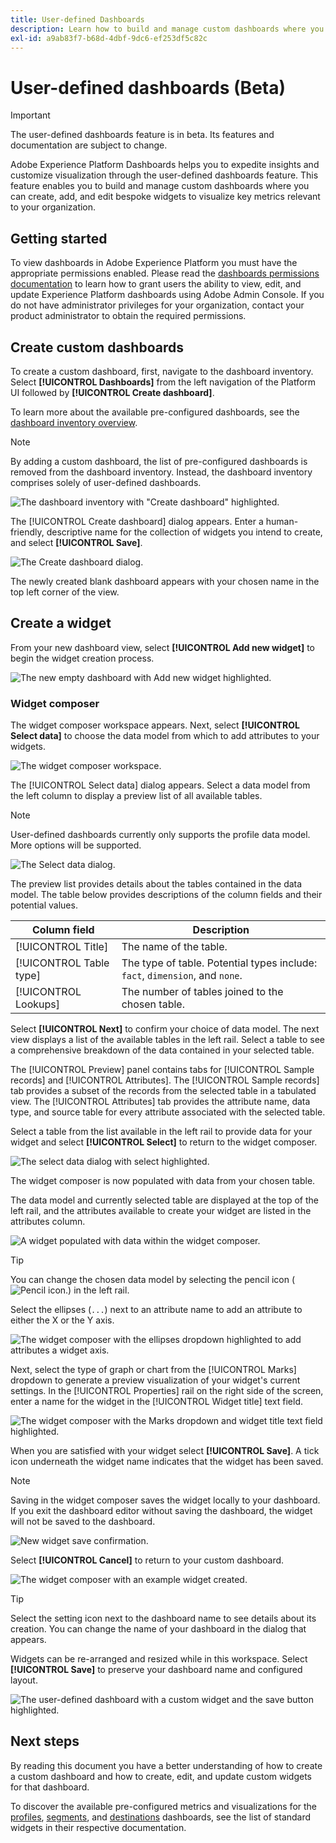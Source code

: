 ```yaml
---
title: User-defined Dashboards
description: Learn how to build and manage custom dashboards where you can create, add, and edit bespoke widgets to visualize key metrics.
exl-id: a9ab83f7-b68d-4dbf-9dc6-ef253df5c82c
---
```

# User-defined dashboards (Beta)

>[!IMPORTANT]
>
>The user-defined dashboards feature is in beta. Its features and documentation are subject to change.

Adobe Experience Platform Dashboards helps you to expedite insights and customize visualization through the user-defined dashboards feature. This feature enables you to build and manage custom dashboards where you can create, add, and edit bespoke widgets to visualize key metrics relevant to your organization.

## Getting started

To view dashboards in Adobe Experience Platform you must have the appropriate permissions enabled. Please read the [dashboards permissions documentation](./permissions.md#available-permissions) to learn how to grant users the ability to view, edit, and update Experience Platform dashboards using Adobe Admin Console. If you do not have administrator privileges for your organization, contact your product administrator to obtain the required permissions.

## Create custom dashboards

To create a custom dashboard, first, navigate to the dashboard inventory. Select **[!UICONTROL Dashboards]** from the left navigation of the Platform UI followed by **[!UICONTROL Create dashboard]**.

To learn more about the available pre-configured dashboards, see the [dashboard inventory overview](./inventory.md).

>[!NOTE]
>
>By adding a custom dashboard, the list of pre-configured dashboards is removed from the dashboard inventory. Instead, the dashboard inventory comprises solely of user-defined dashboards.

![The dashboard inventory with "Create dashboard" highlighted.](./images/user-defined-dashboards/create-dashboard.png)

The [!UICONTROL Create dashboard] dialog appears. Enter a human-friendly, descriptive name for the collection of widgets you intend to create, and select **[!UICONTROL Save]**.

![The Create dashboard dialog.](./images/user-defined-dashboards/create-dashboard-dialog.png)

The newly created blank dashboard appears with your chosen name in the top left corner of the view.

## Create a widget

From your new dashboard view, select **[!UICONTROL Add new widget]** to begin the widget creation process.

![The new empty dashboard with Add new widget highlighted.](./images/user-defined-dashboards/add-new-widget.png)

### Widget composer

The widget composer workspace appears. Next, select **[!UICONTROL Select data]** to choose the data model from which to add attributes to your widgets. 

![The widget composer workspace.](./images/user-defined-dashboards/widget-composer.png)

The [!UICONTROL Select data] dialog appears. Select a data model from the left column to display a preview list of all available tables. 

>[!NOTE]
>
>User-defined dashboards currently only supports the profile data model. More options will be supported.

![The Select data dialog.](./images/user-defined-dashboards/select-data-dialog.png)

The preview list provides details about the tables contained in the data model. The table below provides descriptions of the column fields and their potential values.

| Column field | Description |
|---|---|
|[!UICONTROL Title] | The name of the table.|
|[!UICONTROL Table type] | The type of table. Potential types include: `fact`, `dimension`, and `none`. |
|[!UICONTROL Lookups] | The number of tables joined to the chosen table.|

Select **[!UICONTROL Next]** to confirm your choice of data model. The next view displays a list of the available tables in the left rail. Select a table to see a comprehensive breakdown of the data contained in your selected table.

The [!UICONTROL Preview] panel contains tabs for [!UICONTROL Sample records] and [!UICONTROL Attributes]. The [!UICONTROL Sample records] tab provides a subset of the records from the selected table in a tabulated view. The [!UICONTROL Attributes] tab provides the attribute name, data type, and source table for every attribute associated with the selected table. 

Select a table from the list available in the left rail to provide data for your widget and select **[!UICONTROL Select]** to return to the widget composer.

![The select data dialog with select highlighted.](./images/user-defined-dashboards/select-a-table.png)

The widget composer is now populated with data from your chosen table.

The data model and currently selected table are displayed at the top of the left rail, and the attributes available to create your widget are listed in the attributes column.

![A widget populated with data within the widget composer.](./images/user-defined-dashboards/populated-widget-composer.png)

>[!TIP]
>
>You can change the chosen data model by selecting the pencil icon (![Pencil icon.](./images/user-defined-dashboards/edit-icon.png)) in the left rail.

Select the ellipses (`...`) next to an attribute name to add an attribute to either the X or the Y axis.

![The widget composer with the ellipses dropdown highlighted to add attributes a widget axis.](./images/user-defined-dashboards/attributes-dropdown.png)

Next, select the type of graph or chart from the [!UICONTROL Marks] dropdown to generate a preview visualization of your widget's current settings. In the [!UICONTROL Properties] rail on the right side of the screen, enter a name for the widget in the [!UICONTROL Widget title] text field. 

![The widget composer with the Marks dropdown and widget title text field highlighted.](./images/user-defined-dashboards/marks-dropdown-widget-title.png)

When you are satisfied with your widget select **[!UICONTROL Save]**. A tick icon underneath the widget name indicates that the widget has been saved. 

>[!NOTE]
>
>Saving in the widget composer saves the widget locally to your dashboard. If you exit the dashboard editor without saving the dashboard, the widget will not be saved to the dashboard.

![New widget save confirmation.](./images/user-defined-dashboards/save-confirmation.png)

Select **[!UICONTROL Cancel]** to return to your custom dashboard.

![The widget composer with an example widget created.](./images/user-defined-dashboards/composed-widget.png)

>[!TIP]
>
>Select the setting icon next to the dashboard name to see details about its creation. You can change the name of your dashboard in the dialog that appears.

Widgets can be re-arranged and resized while in this workspace. Select **[!UICONTROL Save]** to preserve your dashboard name and configured layout.

![The user-defined dashboard with a custom widget and the save button highlighted.](./images/user-defined-dashboards/user-defined-dashboard.png)

## Next steps

By reading this document you have a better understanding of how to create a custom dashboard and how to create, edit, and update custom widgets for that dashboard.

To discover the available pre-configured metrics and visualizations for the [profiles](./guides/profiles.md#standard-widgets), [segments](./guides/segments.md#standard-widgets), and [destinations](./guides/destinations.md#standard-widgets) dashboards, see the list of standard widgets in their respective documentation.
